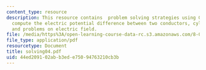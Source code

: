 ```yaml
---
content_type: resource
description: This resource contains  problem solving strategies using Gauss?s law,
  compute the electric potential difference between two conductors, cylindrical capacitor
  and problems on electric field.
file: /media/https%3A/open-learning-course-data-rc.s3.amazonaws.com/8-02-physics-ii-electricity-and-magnetism-spring-2007/44ed209102abb3ede75094763210cb3b_solving04.pdf
file_type: application/pdf
resourcetype: Document
title: solving04.pdf
uid: 44ed2091-02ab-b3ed-e750-94763210cb3b
---
```

